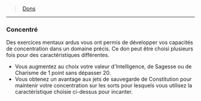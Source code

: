 ﻿---
!FeatItem
Id: feats_hd.md#concentré
ParentLink: feats_hd.md#dons
Name: Concentré
ParentName: Dons
NameLevel: 3
Attributes:
  Name: Concentré
  Markdown: >+
    ### <!--Name-->Concentré<!--/Name-->


    Des exercices mentaux ardus vous ont permis de développer vos capacités de concentration dans un domaine précis. Ce don peut être choisi plusieurs fois pour des caractéristiques différentes.


    * Vous augmentez au choix votre valeur d'Intelligence, de Sagesse ou de Charisme de 1 point sans dépasser 20.

    * Vous obtenez un avantage aux jets de sauvegarde de Constitution pour maintenir votre concentration sur les sorts pour lesquels vous utilisez la caractéristique choisie ci-dessus pour incanter.

AttributesDictionary: >+
  Name: Concentré

  Markdown: >+

    ### <!--Name-->Concentré<!--/Name-->





    Des exercices mentaux ardus vous ont permis de développer vos capacités de concentration dans un domaine précis. Ce don peut être choisi plusieurs fois pour des caractéristiques différentes.





    * Vous augmentez au choix votre valeur d'Intelligence, de Sagesse ou de Charisme de 1 point sans dépasser 20.



    * Vous obtenez un avantage aux jets de sauvegarde de Constitution pour maintenir votre concentration sur les sorts pour lesquels vous utilisez la caractéristique choisie ci-dessus pour incanter.



---
> [Dons](hd_feats.md)

---

### Concentré

Des exercices mentaux ardus vous ont permis de développer vos capacités de concentration dans un domaine précis. Ce don peut être choisi plusieurs fois pour des caractéristiques différentes.

* Vous augmentez au choix votre valeur d'Intelligence, de Sagesse ou de Charisme de 1 point sans dépasser 20.
* Vous obtenez un avantage aux jets de sauvegarde de Constitution pour maintenir votre concentration sur les sorts pour lesquels vous utilisez la caractéristique choisie ci-dessus pour incanter.

